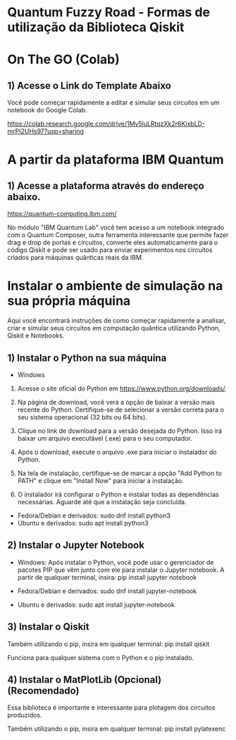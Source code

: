 # Quantum Fuzzy Road - Formas de utilização da Biblioteca Qiskit

# On The GO (Colab)

## 1) Acesse o Link do Template Abaixo

Você pode começar rapidamente a editar e simular seus circuitos em um notebook do Google Colab. 

https://colab.research.google.com/drive/1Mv5luLRtqzXk2r6KixbLD-mrPI2UHs97?usp=sharing

# A partir da plataforma IBM Quantum

## 1) Acesse a plataforma através do endereço abaixo.
https://quantum-computing.ibm.com/

No módulo "IBM Quantum Lab" você tem acesso a um notebook integrado com o Quantum Composer, outra ferramenta interessante que permite fazer drag e drop de portas e circuitos, converte eles automaticamente para o código Qiskit e pode ser usado para enviar experimentos nos circuitos criados para máquinas quânticas reais da IBM.

# Instalar o ambiente de simulação na sua própria máquina

Aqui você encontrará instruções de como começar rapidamente a analisar, criar e simular seus circuitos em computação quântica utilizando Python, Qiskit e Notebooks. 

## 1) Instalar o Python na sua máquina

- Windows

1. Acesse o site oficial do Python em https://www.python.org/downloads/.

2. Na página de download, você verá a opção de baixar a versão mais recente do Python. Certifique-se de selecionar a versão correta para o seu sistema operacional (32 bits ou 64 bits).

3. Clique no link de download para a versão desejada do Python. Isso irá baixar um arquivo executável (.exe) para o seu computador.

4. Após o download, execute o arquivo .exe para iniciar o instalador do Python.

5. Na tela de instalação, certifique-se de marcar a opção "Add Python to PATH" e clique em "Install Now" para iniciar a instalação.

6. O instalador irá configurar o Python e instalar todas as dependências necessárias. Aguarde até que a instalação seja concluída.

- Fedora/Debian e derivados: sudo dnf install python3
- Ubuntu e derivados: sudo apt install python3

## 2) Instalar o Jupyter Notebook

- Windows: Após instalar o Python, você pode usar o gerenciador de pacotes PIP que vêm junto com ele para instalar o Jupyter notebook. A partir de qualquer terminal, insira: pip install jupyter notebook

- Fedora/Debian e derivados: sudo dnf install jupyter-notebook
- Ubuntu e derivados: sudo apt install jupyter-notebook

## 3) Instalar o Qiskit

Também utilizando o pip, insira em qualquer terminal: pip install qiskit

Funciona para qualquer sistema com o Python e o pip instalado.

## 4) Instalar o MatPlotLib (Opcional) (Recomendado)

Essa biblioteca é importante e interessante para plotagem dos circuitos produzidos.

Também utilizando o pip, insira em qualquer terminal: pip install pylatexenc








